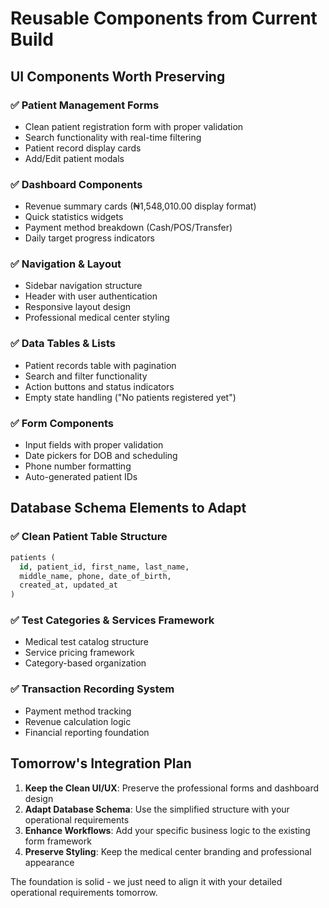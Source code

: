 # Reusable Components from Current Build

## UI Components Worth Preserving

### ✅ Patient Management Forms
- Clean patient registration form with proper validation
- Search functionality with real-time filtering
- Patient record display cards
- Add/Edit patient modals

### ✅ Dashboard Components
- Revenue summary cards (₦1,548,010.00 display format)
- Quick statistics widgets
- Payment method breakdown (Cash/POS/Transfer)
- Daily target progress indicators

### ✅ Navigation & Layout
- Sidebar navigation structure
- Header with user authentication
- Responsive layout design
- Professional medical center styling

### ✅ Data Tables & Lists
- Patient records table with pagination
- Search and filter functionality
- Action buttons and status indicators
- Empty state handling ("No patients registered yet")

### ✅ Form Components
- Input fields with proper validation
- Date pickers for DOB and scheduling
- Phone number formatting
- Auto-generated patient IDs

## Database Schema Elements to Adapt

### ✅ Clean Patient Table Structure
```sql
patients (
  id, patient_id, first_name, last_name, 
  middle_name, phone, date_of_birth, 
  created_at, updated_at
)
```

### ✅ Test Categories & Services Framework
- Medical test catalog structure
- Service pricing framework
- Category-based organization

### ✅ Transaction Recording System
- Payment method tracking
- Revenue calculation logic
- Financial reporting foundation

## Tomorrow's Integration Plan

1. **Keep the Clean UI/UX**: Preserve the professional forms and dashboard design
2. **Adapt Database Schema**: Use the simplified structure with your operational requirements
3. **Enhance Workflows**: Add your specific business logic to the existing form framework
4. **Preserve Styling**: Keep the medical center branding and professional appearance

The foundation is solid - we just need to align it with your detailed operational requirements tomorrow.